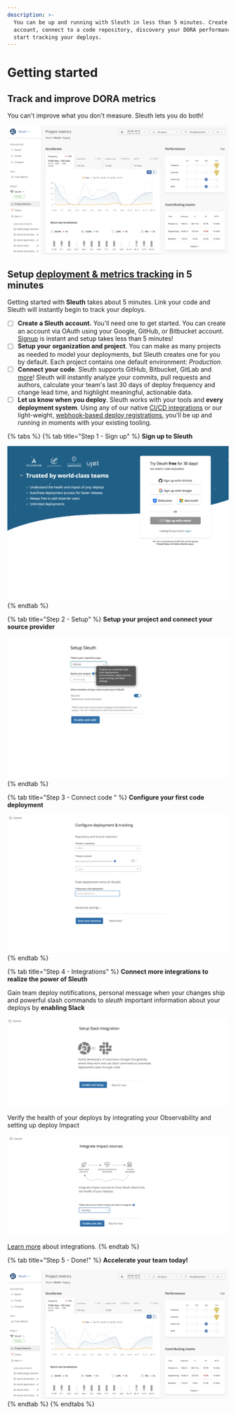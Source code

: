 ```yaml
---
description: >-
  You can be up and running with Sleuth in less than 5 minutes. Create an
  account, connect to a code repository, discovery your DORA performance and
  start tracking your deploys.
---
```


# Getting started

## Track and improve DORA metrics

You can't improve what you don't measure. Sleuth lets you do both!

![](<.gitbook/assets/Sleuth hero.png>)

## Setup [deployment & metrics tracking](modeling-your-deployments/) in 5 minutes

Getting started with **Sleuth** takes about 5 minutes. Link your code and Sleuth will instantly begin to track your deploys.

* [ ] **Create a Sleuth account.** You'll need one to get started. You can create an account via OAuth using your Google, GitHub, or Bitbucket account. [Signup](https://app.sleuth.io/account/signup/) is instant and setup takes less than 5 minutes!
* [ ] **Setup your** **organization and project**. You can make as many projects as needed to model your deployments, but Sleuth creates one for you by default. Each project contains one default environment: _Production_.
* [ ] **Connect your code**. Sleuth supports GitHub, Bitbucket, GitLab and [more](integrations-1/code-deployment/)! Sleuth will instantly analyze your commits, pull requests and authors, calculate your team's last 30 days of deploy frequency and change lead time, and highlight meaningful, actionable data.
* [ ] **Let us know when you deploy**. Sleuth works with your tools and **every deployment system**. Using any of our native [CI/CD integrations](integrations-1/builds/) or our light-weight, [webhook-based deploy registrations](modeling-your-deployments/code-deployments/how-to-register-a-deploy.md), you'll be up and running in moments with your existing tooling.

{% tabs %}
{% tab title="Step 1 - Sign up" %}
**Sign up to Sleuth**

![](.gitbook/assets/signup-sleuth-2021-01-26-15-11-05.png)
{% endtab %}

{% tab title="Step 2 - Setup" %}
**Setup your project and connect your source provider**

![](.gitbook/assets/signup-setup-journeys-figma-2021-01-26-15-18-11.png)
{% endtab %}

{% tab title="Step 3 - Connect code " %}
**Configure your first code deployment**

![](.gitbook/assets/signup-setup-journeys-figma-2021-01-26-15-20-40.png)
{% endtab %}

{% tab title="Step 4 - Integrations" %}
**Connect more integrations to realize the power of Sleuth**

Gain team deploy notifications, personal message when your changes ship and powerful slash commands to _sleuth_ important information about your deploys by **enabling Slack**

![](.gitbook/assets/signup-setup-journeys-figma-2021-01-26-15-26-44.png)

Verify the health of your deploys by integrating your Observability and setting up deploy Impact

![](.gitbook/assets/signup-setup-journeys-figma-2021-01-26-15-27-06.png)

[Learn more](integrations-1/about-integrations.md) about integrations.
{% endtab %}

{% tab title="Step 5 - Done!" %}
**Accelerate your team today!**

![](<.gitbook/assets/image (15) (1).png>)
{% endtab %}
{% endtabs %}
